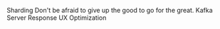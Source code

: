 Sharding Don't be afraid to give up the good to go for the great. Kafka Server Response UX Optimization
